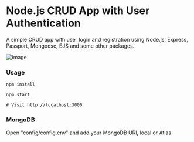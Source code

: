 # Node.js CRUD App with User Authentication

A simple CRUD app with user login and registration using Node.js, Express, Passport, Mongoose, EJS and some other packages.

![image](https://user-images.githubusercontent.com/118481330/226343717-f5058457-f02a-4c98-9c23-6576d75f8a75.png)


### Usage
```
npm install
```

```
npm start

# Visit http://localhost:3000
```
### MongoDB
Open "config/config.env" and add your MongoDB URI, local or Atlas
